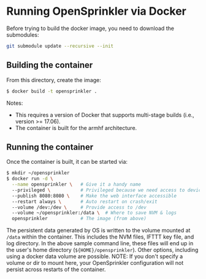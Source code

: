 # Running OpenSprinkler via Docker

Before trying to build the docker image, you need to download the submodules:
```sh
git submodule update --recursive --init
```

## Building the container
From this directory, create the image:

```sh
$ docker build -t opensprinkler .
```

Notes:
* This requires a version of Docker that supports multi-stage builds
(i.e., version >= 17.06).
* The container is built for the armhf architecture.

## Running the container
Once the container is built, it can be started via:

```sh
$ mkdir ~/opensprinkler
$ docker run -d \
  --name opensprinkler \   # Give it a handy name
  --privileged \           # Privileged because we need access to devices
  --publish 8080:8080 \    # Make the web interface accessible
  --restart always \       # Auto restart on crash/exit
  --volume /dev:/dev \     # Provide access to /dev
  --volume ~/opensprinkler:/data \  # Where to save NVM & logs
  opensprinkler            # The image (from above)
```

The persistent data generated by OS is written to the volume mounted at `/data`
within the container. This includes the NVM files, IFTTT key file, and log
directory. In the above sample command line, these files will end up in the
user's home directory (`${HOME}/opensprinkler`). Other options, including using
a docker data volume are possible. NOTE: If you don't specify a volume or dir to
mount here, your OpenSprinkler configuration will not persist across restarts of
the container.
